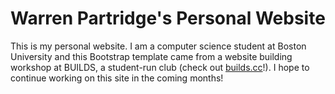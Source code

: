 # Warren Partridge's Personal Website

This is my personal website. I am a computer science student at Boston University and this Bootstrap template came from a website building workshop at BUILDS, a student-run club (check out [builds.cc](http://builds.cc)!). I hope to continue working on this site in the coming months!

